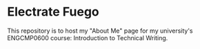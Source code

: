 # Electrate Fuego

This repository is to host my "About Me" page for my university's ENGCMP0600 course: Introduction to Technical Writing.
